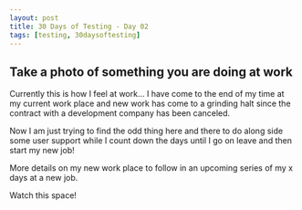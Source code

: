 ```yaml
---
layout: post
title: 30 Days of Testing - Day 02
tags: [testing, 30daysoftesting]
---
```


## Take a photo of something you are doing at work

Currently this is how I feel at work...  I have come to the end of my time at my current work place and new work has come to a grinding halt since the contract with a development company has been canceled.

Now I am just trying to find the odd thing here and there to do along side some user support while I count down the days until I go on leave and then start my new job!

More details on my new work place to follow in an upcoming series of my x days at a new job.

Watch this space!